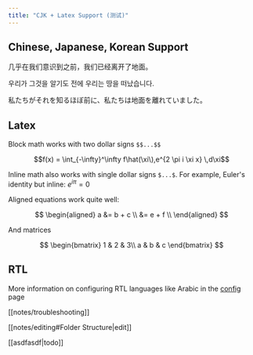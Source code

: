 ```yaml
---
title: "CJK + Latex Support (测试)"
---
```


## Chinese, Japanese, Korean Support
几乎在我们意识到之前，我们已经离开了地面。

우리가 그것을 알기도 전에 우리는 땅을 떠났습니다.

私たちがそれを知るほぼ前に、私たちは地面を離れていました。

## Latex

Block math works with two dollar signs `$$...$$`

$$f(x) = \int_{-\infty}^\infty
    f\hat(\xi\),e^{2 \pi i \xi x}
    \,d\xi$$
	
Inline math also works with single dollar signs `$...$`. For example, Euler's identity but inline: $e^{i\pi} = 0$

Aligned equations work quite well:

$$
\begin{aligned}
a &= b + c \\
 &= e + f \\
\end{aligned}
$$

And matrices

$$
\begin{bmatrix}
1 & 2 & 3\\
a & b & c
\end{bmatrix}
$$

## RTL
More information on configuring RTL languages like Arabic in the [config](notes/config.md) page

[[notes/troubleshooting]]

[[notes/editing#Folder Structure|edit]]

[[asdfasdf|todo]]